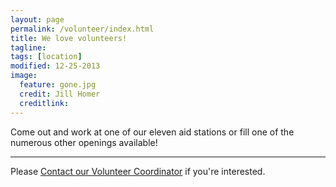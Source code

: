 ```yaml
---
layout: page
permalink: /volunteer/index.html
title: We love volunteers!
tagline: 
tags: [location]
modified: 12-25-2013
image:
  feature: gone.jpg
  credit: Jill Homer
  creditlink: 
---
```


<p class="lead">Come out and work at one of our eleven aid stations or fill one of the numerous other openings available!</p>

<hr>

Please <a href="{{ site.url }}/contact">Contact our Volunteer Coordinator</a> if you're interested.
	

